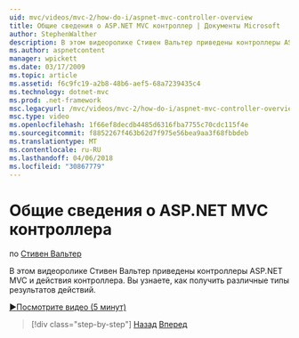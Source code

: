 ```yaml
---
uid: mvc/videos/mvc-2/how-do-i/aspnet-mvc-controller-overview
title: Общие сведения о ASP.NET MVC контроллер | Документы Microsoft
author: StephenWalther
description: В этом видеоролике Стивен Вальтер приведены контроллеры ASP.NET MVC и действия контроллера. Вы узнаете, как получить различные типы результатов действий.
ms.author: aspnetcontent
manager: wpickett
ms.date: 03/17/2009
ms.topic: article
ms.assetid: f6c9fc19-a2b8-48b6-aef5-68a7239435c4
ms.technology: dotnet-mvc
ms.prod: .net-framework
msc.legacyurl: /mvc/videos/mvc-2/how-do-i/aspnet-mvc-controller-overview
msc.type: video
ms.openlocfilehash: 1f66ef8decdb4485d6316fba7755c70cdc115f4e
ms.sourcegitcommit: f8852267f463b62d7f975e56bea9aa3f68fbbdeb
ms.translationtype: MT
ms.contentlocale: ru-RU
ms.lasthandoff: 04/06/2018
ms.locfileid: "30867779"
---
```

<a name="aspnet-mvc-controller-overview"></a>Общие сведения о ASP.NET MVC контроллера
====================
по [Стивен Вальтер](https://github.com/StephenWalther)

В этом видеоролике Стивен Вальтер приведены контроллеры ASP.NET MVC и действия контроллера. Вы узнаете, как получить различные типы результатов действий.

[&#9654;Посмотрите видео (5 минут)](https://channel9.msdn.com/Blogs/ASP-NET-Site-Videos/aspnet-mvc-controller-overview)

> [!div class="step-by-step"]
> [Назад](understanding-models-views-and-controllers.md)
> [Вперед](understanding-controllers-controller-actions-and-action-results.md)
